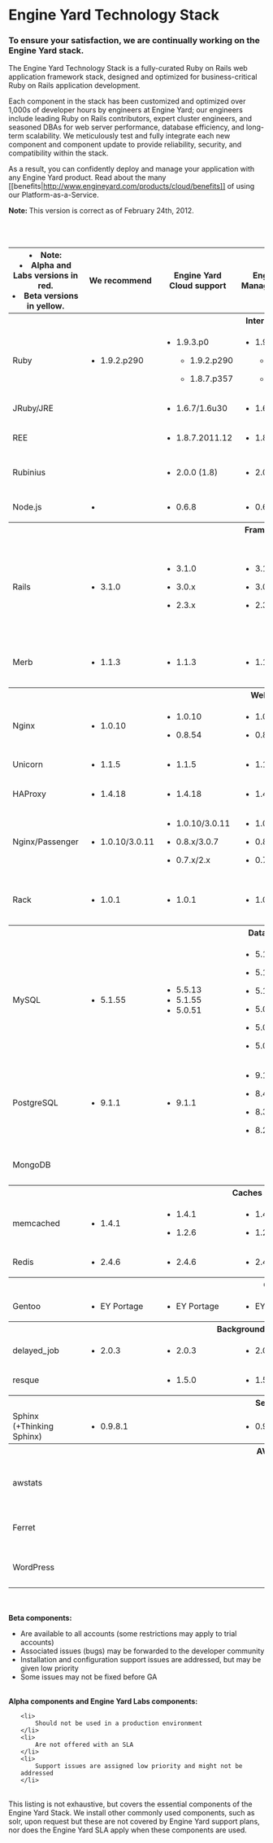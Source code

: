# Engine Yard Technology Stack

### To ensure your satisfaction, we are continually working on the Engine Yard stack.

The Engine Yard Technology Stack is a fully-curated Ruby on Rails web application 
framework stack, designed and optimized for business-critical Ruby on Rails application 
development. 

Each component in the stack has been customized and optimized over 1,000s of developer 
hours by engineers at Engine Yard; our engineers include leading Ruby on Rails contributors, 
expert cluster engineers, and seasoned DBAs for web server performance, database efficiency, 
and long-term scalability. We meticulously test and fully integrate each new component and 
component update to provide reliability, security, and compatibility within the stack.

As a result, you can confidently deploy and manage your application with any Engine Yard product. Read about the many [[benefits|http://www.engineyard.com/products/cloud/benefits]] of using our Platform-as-a-Service.

<p class="note">
  <strong>Note: </strong>This version is correct as of February 24th, 2012.
</p>

<br /><br />

<table id="eystack">
  <col class="rowHeaders">
  <col>
  <col>
  <col>
  <col>
  <col>
  <thead>
    <tr>
      <th><li>Note:</li><li class="experimental" title='Experimental'>Alpha and Labs versions in red.</li><li class="beta" title='Beta'>Beta versions in yellow.</li></th>
      <th>
        We recommend
      </th>
      <th>
        Engine Yard Cloud support
      </th>
      <th>
        Engine Yard Managed support
      </th>
      <th>
        Versions to avoid<br>
        and other comments
      </th>
    </tr>
  </thead>
  <tbody>
    <tr>
      <th colspan="5">
        Interpreters
      </th>
    </tr>
    <tr>
      <td>
        Ruby
      </td>
      <td>
        <ul>
          <li class="full">1.9.2.p290
          </li>
        </ul>
      </td>
      <td>
		<ul>
          <li class="beta" title='Beta'>1.9.3.p0
          </li>        
        <ul>
          <li class="full">1.9.2.p290
          </li>
        </ul>
        <ul>
          <li class="full">1.8.7.p357
          </li>
        </ul>
      </td>
      <td>
        <ul>
          <li class="beta" title='Beta'>1.9.3.p0
          </li>
        <ul>
          <li class="full">1.9.2.p290
          </li>
        </ul>
        <ul>
          <li class="full">1.8.7.p357
          </li>
        </ul>
      </td>
      <td>
        <p>
          Avoid 1.8.7.p171 and below, (multiple vulnerabilities)<br>
          <a href="http://cve.mitre.org/cgi-bin/cvekey.cgi?keyword=ruby">http://cve.mitre.org/cgi-bin/cvekey.cgi?keyword=ruby</a>.<br>
          1.9.1 is not supported.
        </p>
      </td>
    </tr>
    <tr>
      <td>
        JRuby/JRE
      </td>
      <td></td>
      <td> 
	    <ul>
		  <li>1.6.7/1.6u30 
		  </li>
		</ul>
	  </td>
      <td>
        <ul>
          	<li>1.6.7/1.6u30 
			  </li>
        </ul>
      </td>
      <td>
        <p>
        </p>
      </td>
    </tr>
    <tr>
      <td>
        REE
      </td>
      <td></td>
      <td>
        <ul>
          <li class="full">1.8.7.2011.12
          </li>
        </ul>
      </td>
      <td>
        <ul>
          <li class="full">1.8.7.2011.12
          </li>
        </ul>
      </td>
      <td></td>
    </tr>
    <tr>
      <td>
        Rubinius
      </td>
      <td></td>
      <td>
        <ul>
          <li class="experimental" title='Experimental'>2.0.0 (1.8)
          </li>
        </ul>
      </td>
      <td>
        <ul>
          <li class="experimental" title='Experimental'>2.0.0 (1.8)
          </li>
        </ul>
      </td>
      <td>
        <p>
          Alpha support for Rubinius 2.0.0 in Ruby language mode 1.8.
        </p>
      </td>
    </tr>
	<tr>
      <td>
        Node.js
      </td>
      <td>
        <ul>
          <li class="experimental">
          </li>
        </ul>
      </td>
      <td>
        <ul>
          <li class="experimental">0.6.8
          </li>
        </ul>
      </td>
      <td>
        <ul>
          <li class="experimental">0.6.8
          </li>
        </ul>
      </td>
      <td>
        <p>
          Node.js is a Labs feature.
        </p>
      </td>
    </tr>
	<tr>
      <th colspan="5">
        Frameworks
      </th>
    </tr>
    <tr>
      <td>
        Rails
      </td>
      <td>
        <ul>
          <li class="full">3.1.0
          </li>
        </ul>
      </td>
      <td>
        <ul>
          <li class="full">3.1.0
          </li>
        </ul>
		<ul>
          <li class="full">3.0.x
          </li>
        </ul>
        <ul>
          <li class="full">2.3.x
          </li>
        </ul>
      </td>
      <td>
         <ul>
	      <li class="full">3.1.0
	      </li>
	        </ul>
	      <ul>
          <li class="full">3.0.x
          </li>
        </ul>
        <ul>
          <li class="full">2.3.x
          </li>
        </ul>
      </td>
      <td>
        <p>
          2.3.3 and below must apply a<br>
          <a href="http://www.engineyard.com/blog/2009/cross-site-scripting-vulnerability-in-rails-2-x-on-ruby-1-8-x/">patch for a cross-site scripting vulnerability</a>.<br>
          Avoid 2.3.2 and below (multiple vulnerabilities)<br>
          <a href="http://cve.mitre.org/cgi-bin/cvekey.cgi?keyword=rails">http://cve.mitre.org/cgi-bin/cvekey.cgi?keyword=rails</a> and <br>
          <a href="http://groups.google.com/group/rubyonrails-security/browse_thread/thread/20e17a978d2ccbd3?hl=en&amp;nbsp">http://groups.google.com/group/rubyonrails-security/browse_thread/thread/20e17a978d2ccbd3?hl=en&amp;nbsp.<br></a>
        </p>
      </td>
    </tr>
    <tr>
      <td>
        Merb
      </td>
      <td>
        <ul>
          <li class="full">1.1.3
          </li>
        </ul>
      </td>
      <td>
        <ul>
          <li class="full">1.1.3
          </li>
        </ul>
      </td>
      <td>
        <ul>
          <li class="full">1.1.3
          </li>
        </ul>
      </td>
      <td>
        <p>
          Avoid 1.0.11 and below (vulnerability in json_pure).<br>
          We recommend latest release of 1.0 line with latest bug fixes.
        </p>
      </td>
    </tr>
    <tr>
      <th colspan="5">
        Web/App
      </th>
    </tr>
    <tr>
      <td>
        Nginx
      </td>
      <td>
        <ul>
          <li class="full">1.0.10
          </li>
        </ul>
      </td>
      <td>
        <ul>
          <li class="full">1.0.10
          </li>
        </ul>
        <ul>
          <li class="full">0.8.54
          </li>
        </ul>
      </td>
      <td>
        <ul>
          <li class="full">1.0.10
          </li>
        </ul>
        <ul>
          <li class="full">0.8.54
          </li>
        </ul>
      </td>
      <td>
      </td>
    </tr>
      <td>
        Unicorn
      </td>
      <td>
        <ul>
          <li class="full">1.1.5
          </li>
        </ul>
      </td>
      <td>
        <ul>
          <li class="full">1.1.5
          </li>
        </ul>
      </td>
      <td>
        <ul>
          <li class="full">1.1.5
          </li>
        </ul>
      </td>
      <td></td>
    </tr>
    <tr>
      <td>
        HAProxy
      </td>
      <td>
        <ul>
          <li class="full">1.4.18
          </li>
        </ul>
      </td>
      <td>
        <ul>
          <li class="full">1.4.18
          </li>
        </ul>
      </td>
      <td>
        <ul>
          <li class="full">1.4.18
          </li>
        </ul>
      </td>
      <td></td>
    </tr>
    <tr>
      <td>
        Nginx/Passenger
      </td>
      <td>
        <ul>
          <li class="full">1.0.10/3.0.11
          </li>
        </ul>
      </td>
      <td>
        <ul>
          <li class="full">1.0.10/3.0.11
          </li>
        </ul>
        <ul>
          <li class="full">0.8.x/3.0.7
          </li>
        </ul>
		<ul>
          <li class="full">0.7.x/2.x
          </li>
        </ul>
      </td>
      <td>
        <ul>
          <li class="full">1.0.10/3.0.11
          </li>
        </ul>
        <ul>
          <li class="full">0.8.x/3.0.7
          </li>
        </ul>
		<ul>
	       <li class="full">0.7.x/2.x
	       </li>
	    </ul>
      </td>
      <td>
      </td>
    </tr>
    <tr>
      <td>
        Rack
      </td>
      <td>
        <ul>
          <li class="full">1.0.1
          </li>
        </ul>
      </td>
      <td>
        <ul>
          <li class="full">1.0.1
          </li>
        </ul>
      </td>
      <td>
        <ul>
          <li class="full">1.0.x
          </li>
        </ul>
      </td>
      <td>
        <p>
          Avoid all versions prior to 0.9.1 (vulnerability).<br>
          <a href="http://blade.nagaokaut.ac.jp/cgi-bin/scat.rb/ruby/ruby-talk/324389">http://blade.nagaokaut.ac.jp/cgi-bin/scat.rb/ruby/ruby-talk/324389</a>.
        </p>
      </td>
    </tr>
    <tr>
      <th colspan="5">
        Databases
      </th>
    </tr>
    <tr>
      <td>
        MySQL
      </td>
      <td>
        <ul>
          <li class="full">5.1.55
          </li>
        </ul>
      </td>
      <td>
        <ul>
          <li class="beta">5.5.13
          </li>
		<li class="experimental">5.1.55
          </li>
		<li class="full">5.0.51
          </li>
        </ul>
      </td>
      <td>
        <ul>
          <li class="full">5.1.55
          </li>
        </ul>
		<ul>
          <li class="full">5.1.53
          </li>
        </ul>
        <ul>
          <li class="full">5.1.45
          </li>
        </ul>
        <ul>
          <li class="full">5.0.77
          </li>
        </ul>
        <ul>
          <li class="full">5.0.51
          </li>
        </ul>
        <ul>
          <li class="full">5.0.45
          </li>
        </ul>
      </td>
      <td>
        <p>
          5.1 before 5.1.34 (multiple vulnerabilities)<br>
          5.0 before 5.0.45 (multiple vulnerabilities)<br>
          <a href="http://cve.mitre.org/cgi-bin/cvekey.cgi?keyword=mysql">http://cve.mitre.org/cgi-bin/cvekey.cgi?keyword=mysql</a>.
        </p>
      </td>
    </tr>
    <tr>
      <td>
        PostgreSQL
      </td>
      <td>
		<ul>
		  <li class="beta">9.1.1
          </li>
        </ul>
      </td>
      <td>	
	    <ul>
		   <li class="beta">9.1.1
	       </li>
        </ul>
      </td>
      <td>
       	<ul>
		  <li class="beta">9.1.1
	      </li>
        </ul>
        <ul>
          <li class="full">8.4.2
          </li>
        </ul>
        <ul>
          <li class="full">8.3.8
          </li>
        </ul>
        <ul>
          <li class="full">8.2.14
          </li>
        </ul>
      </td>
      <td>
        <p>
          Avoid all 8.2.x versions prior to 8.2.13 and all 8.3.x versions prior to 8.3.7<br>
          <a href="http://cve.mitre.org/cgi-bin/cvekey.cgi?keyword=postgresql">http://cve.mitre.org/cgi-bin/cvekey.cgi?keyword=postgresql</a>.
        </p>
      </td>
    </tr>
 <tr>
      <td>
        MongoDB
      </td>
      <td>
      </td>
      <td>	
      </td>
      <td>
      </td>
      <td>
        <p>
         MonogoDB is currently being assessed for future support.
        </p>
      </td>
    </tr>
    <tr>
      <th colspan="5">
        Caches and stores
      </th>
    </tr>
    <tr>
      <td>
        memcached
      </td>
      <td>
        <ul>
          <li class="full">1.4.1
          </li>
        </ul>
      </td>
      <td>
        <ul>
          <li class="full">1.4.1
          </li>
        </ul>
        <ul>
          <li class="full">1.2.6
          </li>
        </ul>
      </td>
      <td>
        <ul>
          <li class="full">1.4.1
          </li>
        </ul>
        <ul>
          <li class="full">1.2.6
          </li>
        </ul>
      </td>
      <td></td>
    </tr>
    <tr>
      <td>
        Redis
      </td>
      <td>
        <ul>
          <li>2.4.6
          </li>
        </ul>
      </td>
      <td>
        <ul>
          <li>2.4.6
          </li>
        </ul>
      </td>
      <td>
        <ul>
          <li>2.4.6
          </li>
        </ul>
      </td>
      <td></td>
    </tr>
    <tr>
      <th colspan="5">
        OS
      </th>
    </tr>
    <tr>
      <td>
        Gentoo
      </td>
      <td>
        <ul>
          <li class="full">EY Portage
          </li>
        </ul>
      </td>
      <td>
        <ul>
          <li class="full">EY Portage
          </li>
        </ul>
      </td>
      <td>
        <ul>
          <li class="full">EY Portage
          </li>
        </ul>
      </td>
      <td></td>
    </tr>
    <tr>
      <th colspan="5">
        Background job processor
      </th>
    </tr>
    <tr>
      <td>
        delayed_job
      </td>
      <td>
        <ul>
          <li class="full">2.0.3
          </li>
        </ul>
      </td>
      <td>
        <ul>
          <li class="full">2.0.3
          </li>
        </ul>
      </td>
      <td>
        <ul>
          <li class="full">2.0.3
          </li>
        </ul>
      </td>
      <td>
        <p>
          We recommend use of the latest versions.
        </p>
      </td>
    </tr>
    <tr>
      <td>
        resque
      </td>
      <td></td>
      <td>
        <ul>
          <li class="full" title='Full'>1.5.0
          </li>
        </ul>
      </td>
      <td>
        <ul>
          <li class="full" title='Full'>1.5.0 
          </li>
        </ul>
      </td>
      <td></td>
    </tr>
    <tr>
      <th colspan="5">
        Search
      </th>
    </tr>
    <tr>
      <td>
        Sphinx (+Thinking Sphinx)
      </td>
      <td>
        <ul>
          <li class="full">0.9.8.1
          </li>
        </ul>
      </td>
      <td></td>
      <td>
        <ul>
          <li class="full">0.9.8.1
          </li>
        </ul>
      </td>
      <td></td>
    </tr>
    <tr>
      <th colspan="5">
        AVOID
      </th>
    </tr>
    <tr>
      <td>
        awstats
      </td>
      <td></td>
      <td></td>
      <td></td>
      <td>
        <p>
          Installing awstats is no longer supported within any Engine Yard environment. We recommend use of Google Analytics instead.
        </p>
      </td>
    </tr>
    <tr>
      <td>
        Ferret
      </td>
      <td></td>
      <td></td>
      <td></td>
      <td>
        <p>
          We recommend against use of any version of Ferret on our platform.
        </p>
      </td>
    </tr>
    <tr>
      <td>
        WordPress
      </td>
      <td></td>
      <td></td>
      <td></td>
      <td>
        <p>
          We recommend use of a specialist WordPress hosting service for WordPress installations.
        </p>
      </td>
    </tr>
  </tbody>
</table>

<div class="footnotes">

<br> <br>
<strong>Beta components:</strong>
<ul>
		<li>
			Are available to all accounts (some restrictions may apply to trial accounts)
		</li>
		<li>
			Associated issues (bugs) may be forwarded to the developer community
		</li>
		<li>
			Installation and configuration support issues are addressed, but may be given low priority  
		</li>
		<li>
			Some issues may not be fixed before GA
		</li>
</ul>	
<br>
<strong>Alpha components and Engine Yard Labs components:</strong>
<ul>

	<li>
		Should not be used in a production environment
	</li>
	<li>
		Are not offered with an SLA
	</li>
	<li>
		Support issues are assigned low priority and might not be addressed
	</li>
</ul>	


<br>
  This listing is not exhaustive, but covers the essential components of the Engine Yard Stack. 
  We install other commonly used components, such as solr, upon request but these are not
  covered by Engine Yard support plans, nor does the Engine Yard SLA apply when these components are used.



</div>

